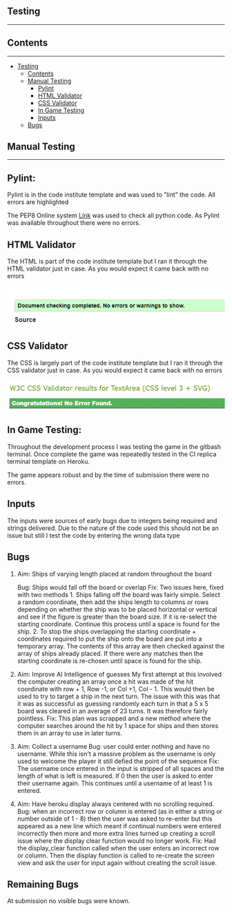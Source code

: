 ## Testing
---
## Contents
---

* [Testing](#testing)
    * [Contents](#contents)
    * [Manual Testing](#manual-testing)
        * [Pylint](#pylint)
        * [HTML Validator](#html-validator)
        * [CSS Validator](#css-validator)
        * [In Game Testing](#in-game-testing)
        * [Inputs](#inputs)
    * [Bugs](#bugs)


## Manual Testing
---
## Pylint:
Pylint is in the code institute template and was used to "lint" the code. All errors are highlighted

The PEP8 Online system [Link](http://pep8online.com/) was used to check all python code. As Pylint was available throughout there were no errors. 

## HTML Validator

The HTML is part of the code institute template but I ran it through the HTML validator just in case. As you would expect it came back with no errors

![HTML Validator](readme_images/html_validator.png)

## CSS Validator

The CSS is largely part of the code institute template but I ran it through the CSS validator just in case. As you would expect it came back with no errors

![CSS Validator](readme_images/css_validator.png)

## In Game Testing:
Throughout the development process I was testing the game in the gitbash terminal. Once complete the game was repeatedly tested in the CI replica terminal template on Heroku.

The game appears robust and by the time of submission there were no errors. 

## Inputs

The inputs were sources of early bugs due to integers being required and strings delivered. Due to the nature of the code used this should not be an issue but still I test the code by entering the wrong data type

## Bugs

1. Aim: Ships of varying length placed at random throughout the board

    Bug: Ships would fall off the board or overlap
    Fix: Two issues here, fixed with two methods
        1. Ships falling off the board was fairly simple. Select a random coordinate, then add the ships length to columns or rows depending on whether the ship was to be placed horizontal or vertical and see if the figure is greater than the board size. If it is re-select the starting coordinate. Continue this process until a space is found for the ship. 
        2. To stop the ships overlapping the starting coordinate + coordinates required to put the ship onto the board are put into a temporary array. The contents of this array are then checked against the array of ships already placed. If there were any matches then the starting coordinate is re-chosen until space is found for the ship. 

2. Aim: Improve AI Intelligence of guesses
My first attempt at this involved the computer creating an array once a hit was made of the hit coordinate with row + 1, Row -1, or Col +1, Col - 1. This would then be used to try to target a ship in the next turn. The issue with this was that it was as successful as guessing randomly each turn in that a 5 x 5 board was cleared in an average of 23 turns. It was therefore fairly pointless. 
Fix: This plan was scrapped and a new method where the computer searches around the hit by 1 space for ships and then stores them in an array to use in later turns. 

3. Aim: Collect a username
Bug: user could enter nothing and have no username. While this isn't a massive problem as the username is only used to welcome the player it still defied the point of the sequence
Fix: The username once entered in the input is stripped of all spaces and the length of what is left is measured. If 0 then the user is asked to enter their username again. This continues until a username of at least 1 is entered.

4. Aim: Have heroku display always centered with no scrolling required. 
Bug: when an incorrect row or column is entered (as in either a string or number outside of 1 - 8) then the user was asked to re-enter but this appeared as a new line which meant if continual numbers were entered incorrectly then more and more extra lines turned up creating a scroll issue where the display clear function would no longer work. 
Fix: Had the display_clear function called when the user enters an incorrect row or column. Then the display function is called to re-create the screen view and ask the user for input again without creating the scroll issue. 




## Remaining Bugs

At submission no visible bugs were known. 